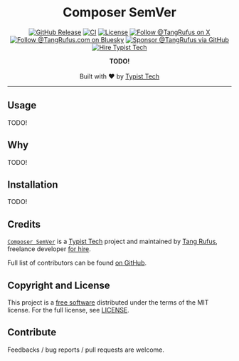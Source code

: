 <div align="center">

# Composer SemVer

[![GitHub Release](https://img.shields.io/github/v/release/typisttech/composer-semver)](https://github.com/typisttech/composer-semver/releases)
[![CI](https://github.com/typisttech/composer-semver/actions/workflows/ci.yml/badge.svg)](https://github.com/typisttech/composer-semver/actions/workflows/test.yml)
[![License](https://img.shields.io/github/license/typisttech/composer-semver.svg)](https://github.com/typisttech/composer-semver/blob/master/LICENSE)
[![Follow @TangRufus on X](https://img.shields.io/badge/Follow-TangRufus-15202B?logo=x&logoColor=white)](https://x.com/tangrufus)
[![Follow @TangRufus.com on Bluesky](https://img.shields.io/badge/Bluesky-TangRufus.com-blue?logo=bluesky)](https://bsky.app/profile/tangrufus.com)
[![Sponsor @TangRufus via GitHub](https://img.shields.io/badge/Sponsor-TangRufus-EA4AAA?logo=githubsponsors)](https://github.com/sponsors/tangrufus)
[![Hire Typist Tech](https://img.shields.io/badge/Hire-Typist%20Tech-778899)](https://typist.tech/contact/)

<p>
  <strong>TODO!</strong>
  <br>
  <br>
  Built with ♥ by <a href="https://typist.tech/">Typist Tech</a>
</p>

</div>

---

## Usage

TODO!

## Why

TODO!

## Installation

TODO!

## Credits

[`Composer SemVer`](https://github.com/typisttech/composer-semver) is a [Typist Tech](https://typist.tech)
project and maintained by [Tang Rufus](https://x.com/TangRufus), freelance
developer [for hire](https://typist.tech/contact/).

Full list of contributors can be
found [on GitHub](https://github.com/typisttech/composer-semver/graphs/contributors).

## Copyright and License

This project is a [free software](https://www.gnu.org/philosophy/free-sw.en.html) distributed under the terms of
the MIT license. For the full license, see [LICENSE](./LICENSE).

## Contribute

Feedbacks / bug reports / pull requests are welcome.
